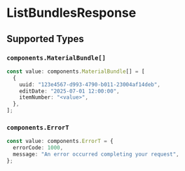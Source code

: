 # ListBundlesResponse


## Supported Types

### `components.MaterialBundle[]`

```typescript
const value: components.MaterialBundle[] = [
  {
    uuid: "123e4567-d993-4790-b011-23004af14deb",
    editDate: "2025-07-01 12:00:00",
    itemNumber: "<value>",
  },
];
```

### `components.ErrorT`

```typescript
const value: components.ErrorT = {
  errorCode: 1000,
  message: "An error occurred completing your request",
};
```

